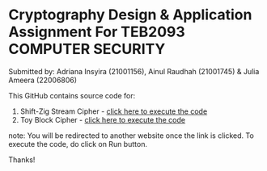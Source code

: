 # Cryptography Design & Application Assignment For TEB2093 COMPUTER SECURITY

Submitted by: Adriana Insyira (21001156), Ainul Raudhah (21001745) & Julia Ameera (22006806)

This GitHub contains source code for:
1. Shift-Zig Stream Cipher - [click here to execute the code](https://onlinegdb.com/13kib3qEa_)
2. Toy Block Cipher - [click here to execute the code](https://onlinegdb.com/JlopDLnpK)

note: You will be redirected to another website once the link is clicked. To execute the code, do click on Run button.

Thanks!
